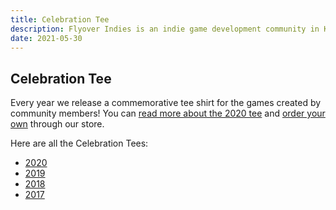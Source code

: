 ```yaml
---
title: Celebration Tee
description: Flyover Indies is an indie game development community in Kansas City in Midwest region. Join us for events and to connect with game developers in the area.
date: 2021-05-30
---
```


## Celebration Tee

Every year we release a commemorative tee shirt for the games created by community members! You can [read more about the 2020 tee](https://www.thepitchkc.com/flyover-indies-releases-commemorative-shirt-for-2020s-locally-grown-video-games/) and [order your own](https://flyoverindies.threadless.com/designs/2020-games-celebration-tee-and-hoody) through our store.

Here are all the Celebration Tees:

- [2020](https://flyoverindies.threadless.com/designs/2020-games-celebration-tee-and-hoody)
- [2019](https://flyoverindies.threadless.com/designs/2019-games-celebration-tee-and-hoody)
- [2018](https://flyoverindies.threadless.com/designs/2018-games-celebration-tee)
- [2017](https://flyoverindies.threadless.com/designs/2017-games-celebration-tee)
